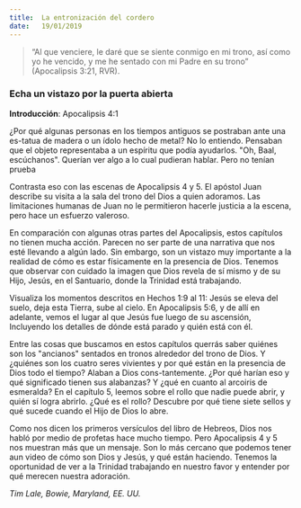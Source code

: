 ```yaml
---
title:  La entronización del cordero
date:   19/01/2019
---
```


><p></p>
> “Al que venciere, le daré que se siente conmigo en mi trono, así como yo he vencido, y me he sentado con mi Padre en su trono” (Apocalipsis 3:21, RVR). 
> 

### Echa un vistazo por la puerta abierta 

**Introducción**: Apocalipsis 4:1 

¿Por qué algunas personas en los tiempos antiguos se postraban ante una es-tatua de madera o un ídolo hecho de metal? No lo entiendo. Pensaban que el objeto representaba a un espíritu que podía ayudarlos. "Oh, Baal, escúchanos". Querían ver algo a lo cual pudieran hablar. Pero no tenían prueba 

Contrasta eso con las escenas de Apocalipsis 4 y 5. El apóstol Juan describe su visita a la sala del trono del Dios a quien adoramos. Las limitaciones humanas de Juan no le permitieron hacerle justicia a la escena, pero hace un esfuerzo valeroso. 

En comparación con algunas otras partes del Apocalipsis, estos capítulos no tienen mucha acción. Parecen no ser parte de una narrativa que nos esté llevando a algún lado. Sin embargo, son un vistazo muy importante a la realidad de cómo es estar físicamente en la presencia de Dios. Tenemos que observar con cuidado la imagen que Dios revela de sí mismo y de su Hijo, Jesús, en el Santuario, donde la Trinidad está trabajando. 

Visualiza los momentos descritos en Hechos 1:9 al 11: Jesús se eleva del suelo, deja esta Tierra, sube al cielo. En Apocalipsis 5:6, y de allí en adelante, vemos el lugar al que Jesús fue luego de su ascensión, Incluyendo los detalles de dónde está parado y quién está con él. 

Entre las cosas que buscamos en estos capítulos querrás saber quiénes son los "ancianos" sentados en tronos alrededor del trono de Dios. Y ¿quiénes son los cuatro seres vivientes y por qué están en la presencia de Dios todo el tiempo? Alaban a Dios cons-tantemente. ¿Por qué harían eso y qué significado tienen sus alabanzas? Y ¿qué en cuanto al arcoiris de esmeralda? En el capítulo 5, leemos sobre el rollo que nadie puede abrir, y quién sí logra abrirlo. ¿Qué es el rollo? Descubre por qué tiene siete sellos y qué sucede cuando el Hijo de Dios lo abre. 

Como nos dicen los primeros versículos del libro de Hebreos, Dios nos habló por medio de profetas hace mucho tiempo. Pero Apocalipsis 4 y 5 nos muestran más que un mensaje. Son lo más cercano que podemos tener aun video de cómo son Dios y Jesús, y qué están haciendo. Tenemos la oportunidad de ver a la Trinidad trabajando en nuestro favor y entender por qué merecen nuestra adoración. 

_Tim Lale, Bowie, Maryland, EE. UU._